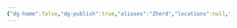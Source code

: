 ```yaml
---
{"dg-home":false,"dg-publish":true,"aliases":"Zherd","locations":null,"tag":null,"date":null,"location":[65.5716346,44.6953044],"title":"Zherd', Зареченское сельское поселение, Mezensky District, Arkhangelsk Oblast, Northwestern Federal District, Russia","permalink":"/maps/zherd-zarechenskoe-selskoe-poselenie-mezensky-district-arkhangelsk-oblast-northwestern-federal-district-russia/","dgHomeLink":true,"dgPassFrontmatter":true}
---
```



